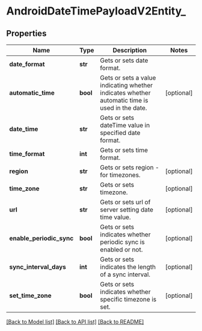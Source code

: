 # AndroidDateTimePayloadV2Entity_

## Properties
Name | Type | Description | Notes
------------ | ------------- | ------------- | -------------
**date_format** | **str** | Gets or sets date format. | 
**automatic_time** | **bool** | Gets or sets a value indicating whether indicates whether automatic time is used in the date. | [optional] 
**date_time** | **str** | Gets or sets dateTime value in specified date format. | 
**time_format** | **int** | Gets or sets time format. | 
**region** | **str** | Gets or sets region - for timezones. | [optional] 
**time_zone** | **str** | Gets or sets timezone. | [optional] 
**url** | **str** | Gets or sets url of server setting date time value. | [optional] 
**enable_periodic_sync** | **bool** | Gets or sets indicates whether periodic sync is enabled or not. | [optional] 
**sync_interval_days** | **int** | Gets or sets indicates the length of a sync interval. | [optional] 
**set_time_zone** | **bool** | Gets or sets indicates whether specific timezone is set. | [optional] 

[[Back to Model list]](../README.md#documentation-for-models) [[Back to API list]](../README.md#documentation-for-api-endpoints) [[Back to README]](../README.md)


